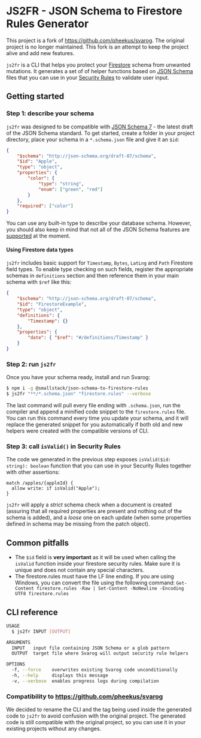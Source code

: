 # JS2FR - JSON Schema to Firestore Rules Generator

This project is a fork of https://github.com/pheekus/svarog. The original project is no longer maintained. This fork is an attempt to keep the project alive and add new features.

`js2fr` is a CLI that helps you protect your [Firestore](https://cloud.google.com/firestore) schema from unwanted mutations. It generates a set of of helper functions based on [JSON Schema](https://json-schema.org) files that you can use in your [Security Rules](https://firebase.google.com/docs/firestore/security/get-started) to validate user input.

## Getting started

### Step 1: describe your schema

`js2fr` was designed to be compatible with [JSON Schema 7](https://json-schema.org/draft-07/json-schema-release-notes.html) - the latest draft of the JSON Schema standard. To get started, create a folder in your project directory, place your schema in a `*.schema.json` file and give it an `$id`:

```json
{
	"$schema": "http://json-schema.org/draft-07/schema",
	"$id": "Apple",
	"type": "object",
	"properties": {
		"color": {
			"type": "string",
			"enum": ["green", "red"]
		}
	},
	"required": ["color"]
}
```

You can use any built-in type to describe your database schema. However, you should also keep in mind that not all of the JSON Schema features are [supported](docs/compatibility.md) at the moment.

#### Using Firestore data types

`js2fr` includes basic support for `Timestamp`, `Bytes`, `LatLng` and `Path` Firestore field types. To enable type checking on such fields, register the appropriate schemas in `definitions` section and then reference them in your main schema with `$ref` like this:

```json
{
	"$schema": "http://json-schema.org/draft-07/schema",
	"$id": "FirestoreExample",
	"type": "object",
	"definitions": {
		"Timestamp": {}
	},
	"properties": {
		"date": { "$ref": "#/definitions/Timestamp" }
	}
}
```

### Step 2: run `js2fr`

Once you have your schema ready, install and run Svarog:

```bash
$ npm i -g @smallstack/json-schema-to-firestore-rules
$ js2fr "**/*.schema.json" "firestore.rules" --verbose
```

The last command will pull every file ending with `.schema.json`, run the compiler and append a minified code snippet to the `firestore.rules` file. You can run this command every time you update your schema, and it will replace the generated snippet for you automatically if both old and new helpers were created with the compatible versions of CLI.

### Step 3: call `isValid()` in Security Rules

The code we generated in the previous step exposes `isValid($id: string): boolean` function that you can use in your Security Rules together with other assertions:

```
match /apples/{appleId} {
  allow write: if isValid("Apple");
}
```

`js2fr` will apply a _strict_ schema check when a document is created (assuring that all required properties are present and nothing out of the schema is added), and a _loose_ one on each update (when some properties defined in schema may be missing from the patch object).

## Common pitfalls
- The `$id` field is **very important** as it will be used when calling the `isValid` function inside your firestore security rules. Make sure it is unique and does not contain any special characters.
- The firestore.rules must have the LF line ending. If you are using Windows, you can convert the file using the following command: `Get-Content firestore.rules -Raw | Set-Content -NoNewline -Encoding UTF8 firestore.rules`

## CLI reference

```bash
USAGE
  $ js2fr INPUT [OUTPUT]

ARGUMENTS
  INPUT   input file containing JSON Schema or a glob pattern
  OUTPUT  target file where Svarog will output security rule helpers

OPTIONS
  -f, --force    overwrites existing Svarog code unconditionally
  -h, --help     displays this message
  -v, --verbose  enables progress logs during compilation
```

### Compatibility to https://github.com/pheekus/svarog

We decided to rename the CLI and the tag being used inside the generated code to `js2fr` to avoid confusion with the original project. The generated code is still compatible with the original project, so you can use it in your existing projects without any changes.
